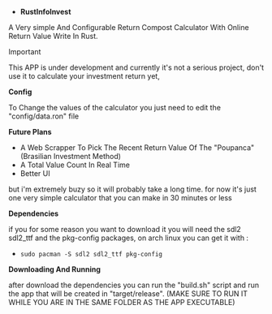 - **RustInfoInvest**

A Very simple And Configurable Return Compost Calculator With Online Return Value Write In Rust.

> [!IMPORTANT]
> This APP is under development and currently it's not a serious project, don't use it to calculate your investment return yet,


**Config**

To Change the values of the calculator you just need to edit the "config/data.ron" file


**Future Plans**
  
- A Web Scrapper To Pick The Recent Return Value Of The "Poupanca" (Brasilian Investment Method)
- A Total Value Count In Real Time
- Better UI

but i'm extremely buzy so it will probably take a long time. for now it's just one very simple calculator that you can make in 30 minutes or less


**Dependencies**

if you for some reason you want to download it you will need the sdl2 sdl2_ttf and the pkg-config packages, on arch linux you can get it with : 
- ```sudo pacman -S sdl2 sdl2_ttf pkg-config```


**Downloading And Running**

after download the dependencies you can run the "build.sh" script and run the app that will be created in "target/release".
(MAKE SURE TO RUN IT WHILE YOU ARE IN THE SAME FOLDER AS THE APP EXECUTABLE)
